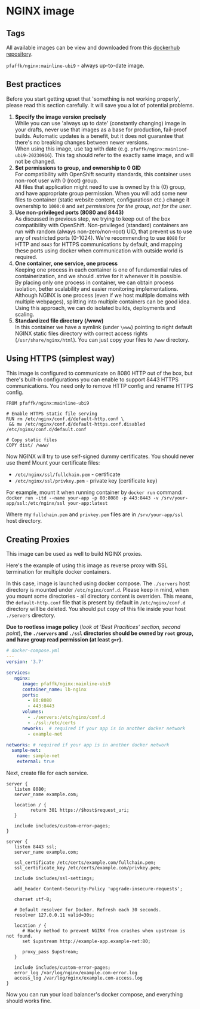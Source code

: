 # NGINX image

## Tags
All available images can be view and downloaded from this [dockerhub repository](https://hub.docker.com/repository/docker/pfaffk/nginx/general). 


`pfaffk/nginx:mainline-ubi9` - always up-to-date image.

## Best practices 
Before you start getting upset that 'something is not working properly', please read this section carefully. It will save you a lot of potential problems.

1. **Specify the image version precisely** \
   While you can use 'always up to date' (constantly changing) image in your drafts, never use that images as a base for production, fail-proof builds. Automatic updates is a benefit, but it does not guarantee that there's no breaking changes between newer versions. \
   When using this image, use tag with date (e.g. `pfaffk/nginx:mainline-ubi9-20230916`). This tag should refer to the exactly same image, and will not be changed.
2. **Set permissions to group, and ownership to 0 GID** \
   For compatibility with OpenShift security standards, this container uses non-root user with 0 (root) group. \
   All files that application might need to use is owned by this (0) group, and have appropriate group permission. 
   When you will add some new files to container (static website content, configuratiosn etc.) change it ownership to `1000:0` and *set permissions for the group, not for the user*. 
3. **Use non-privileged ports (8080 and 8443)** \
   As discussed in previous step, we trying to keep out of the box compatibility with OpenShift. Non-privileged (standard) containers are run with random (always non-zero/non-root) UID, that prevent us to use any of restricted ports (0-1024). We're recommending to use `8080` for HTTP and `8443` for HTTPS communications by default, and mapping these ports using docker when communication with outside world is required.
4. **One container, one service, one process** \
   Keeping one process in each container is one of fundamential rules of containerization, and we should .strive for it whenever it is possible. \
   By placing only one process in container, we can obtain process isolation, better scalability and easier monitoring implementations. \
   Although NGINX is one process (even if we host multiple domains with multiple webpages), splitting into multiple containers can be good idea. Using this approach, we can do isolated builds, deployments and scaling.
5. **Standardized file directory (/www)** \
   In this container we have a symlink (under `\www`) pointing to right default NGINX static files directory with correct access rights (`/usr/share/nginx/html`). You can just copy your files to `/www` directory.

## Using HTTPS (simplest way)
This image is configured to communicate on 8080 HTTP out of the box, but there's built-in configurations you can enable to support 8443 HTTPS communications. You need only to remove HTTP config and rename HTTPS config.
```docker
FROM pfaffk/nginx:mainline-ubi9

# Enable HTTPS static file serving
RUN rm /etc/nginx/conf.d/default-http.conf \
 && mv /etc/nginx/conf.d/default-https.conf.disabled /etc/nginx/conf.d/default.conf
 
# Copy static files
COPY dist/ /www/
```

Now NGINX will try to use self-signed dummy certificates. You should never use them! Mount your certificate files:
- `/etc/nginx/ssl/fullchain.pem` - certificate
- `/etc/nginx/ssl/privkey.pem` - private key (certificate key)

For example, mount it when running container by `docker run` command: \
`docker run -itd --name your-app -p 80:8080 -p 443:8443 -v /srv/your-app/ssl:/etc/nginx/ssl your-app:latest`

Where my `fullchain.pem` and `privkey.pem` files are in `/srv/your-app/ssl` host directory.

## Creating Proxies 
This image can be used as well to build NGINX proxies.

Here's the example of using this image as reverse proxy with SSL termination for multiple docker containers.

In this case, image is launched using docker compose.
The `./servers` host directory is mounted under `/etc/nginx/conf.d`. Please keep in mind, when you mount some directories - all directory content is overriden. This means, the `default-http.conf` file that is present by default in `/etc/nginx/conf.d` directory will be deleted. You should put copy of this file inside your host `./servers` directory.

**Due to rootless image policy** (*look at 'Best Pracitices' section, second point*)**, the `./servers` and `./ssl` directories should be owned by `root` group, and have group read permission (at least `g=r`).**
```yaml
# docker-compose.yml
---
version: '3.7'

services:
   nginx:
      image: pfaffk/nginx:mainline-ubi9
      container_name: lb-nginx
      ports:
        - 80:8080
        - 443:8443
      volumes:
        - ./servers:/etc/nginx/conf.d
        - ./ssl:/etc/certs
      neworks:  # required if your app is in another docker network
        - example-net

networks: # required if your app is in another docker network
  sample-net:
    name: sample-net
    external: true
```

Next, create file for each service.

```shell
server {
   listen 8080;
   server_name example.com;

   location / {
         return 301 https://$host$request_uri;
   }

   include includes/custom-error-pages;
}

server {
   listen 8443 ssl;
   server_name example.com;

   ssl_certificate /etc/certs/example.com/fullchain.pem;
   ssl_certificate_key /etc/certs/example.com/privkey.pem;

   include includes/ssl-settings;

   add_header Content-Security-Policy 'upgrade-insecure-requests';

   charset utf-8;

   # Default resolver for Docker. Refresh each 30 seconds.
   resolver 127.0.0.11 valid=30s;   

   location / {
      # Hacky method to prevent NGINX from crashes when upstream is not found.
      set $upstream http://example-app.example-net:80;

      proxy_pass $upstream;
   }

   include includes/custom-error-pages;
   error_log /var/log/nginx/example.com-error.log
   access_log /var/log/nginx/example.com-access.log
}
```

Now you can run your load balancer's docker compose, and everything should works fine.
